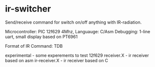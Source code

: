 ir-switcher
===========

Send/receive command for switch on/off anything with IR-radiation.

Microcontroller: PIC 12f629 4Mhz, 
Languauge: C/Asm
Debugging: 1-line uart, small display based on PT6961 

Format of IR Command: TDB

experimental - some  experements to test 12f629
receiver.X - ir receiver based on asm
ir-receiver.X - ir receiver based on C
